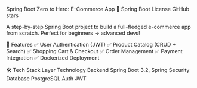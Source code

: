 Spring Boot Zero to Hero: E-Commerce App 🚀
Spring Boot
License
GitHub stars

A step-by-step Spring Boot project to build a full-fledged e-commerce app from scratch. Perfect for beginners → advanced devs!

📌 Features
✅ User Authentication (JWT)
✅ Product Catalog (CRUD + Search)
✅ Shopping Cart & Checkout
✅ Order Management
✅ Payment Integration
✅ Dockerized Deployment

🛠️ Tech Stack
Layer	Technology
Backend	Spring Boot 3.2, Spring Security
Database	PostgreSQL 
Auth	JWT

